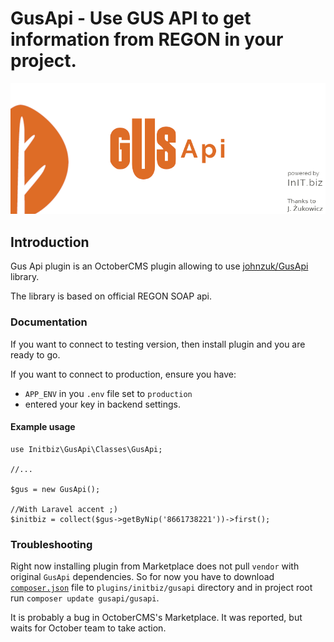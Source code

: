 # GusApi - Use GUS API to get information from REGON in your project. 
![GusApi banner](https://raw.githubusercontent.com/initbiz/initbiz.github.io/master/gusapi/assets/images/gusapi-banner.png)

## Introduction

Gus Api plugin is an OctoberCMS plugin allowing to use [johnzuk/GusApi](https://github.com/johnzuk/GusApi) library.

The library is based on official REGON SOAP api.

[//]: # (Documentation)

### Documentation
If you want to connect to testing version, then install plugin and you are ready to go.

If you want to connect to production, ensure you have:
* `APP_ENV` in you `.env` file set to `production`
* entered your key in backend settings.

#### Example usage

    use Initbiz\GusApi\Classes\GusApi;
    
    //...
    
    $gus = new GusApi();
    
    //With Laravel accent ;)
    $initbiz = collect($gus->getByNip('8661738221'))->first();

### Troubleshooting
Right now installing plugin from Marketplace does not pull `vendor` with original `GusApi` dependencies. So for now you have to download [`composer.json`](https://github.com/initbiz/oc-gusapi-plugin/blob/master/composer.json) file to `plugins/initbiz/gusapi` directory and in project root run `composer update gusapi/gusapi`.

It is probably a bug in OctoberCMS's Marketplace. It was reported, but waits for October team to take action.